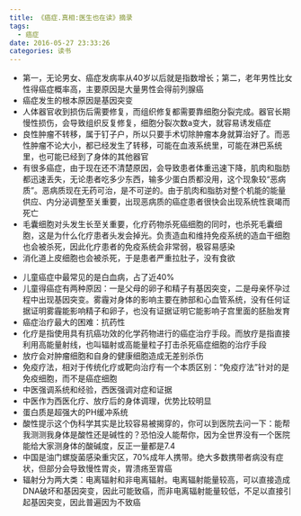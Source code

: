 ```yaml
---
title: 《癌症.真相:医生也在读》摘录
tags:
  - 癌症
date: 2016-05-27 23:33:26
categories: 读书
---
```


- 第一，无论男女、癌症发病率从40岁以后就是指数增长；第二，老年男性比女性得癌症概率高，主要原因是大量男性会得前列腺癌
- 癌症发生的根本原因是基因突变
- 人体器官收到损伤后需要修复，而组织修复都需要靠细胞分裂完成。器官长期慢性损伤，会导致组织反复修复，细胞分裂次数a变大，就容易诱发癌症
- 良性肿瘤不转移，属于钉子户，所以只要手术切除肿瘤本身就算治好了。而恶性肿瘤不论大小，都已经发生了转移，可能在血液系统里，可能在淋巴系统里，也可能已经到了身体的其他器官
- 有很多癌症，由于现在还不清楚原因，会导致患者体重迅速下降，肌肉和脂肪都迅速丢失，无论患者吃多少东西，输多少蛋白质都没用，这个现象较“恶病质”。恶病质现在无药可治，是不可逆的。由于肌肉和脂肪对整个机能的能量供应、内分泌调整至关重要，出现恶病质的癌症患者很快会出现系统性衰竭而死亡
- 毛囊细胞对头发生长至关重要，化疗药物杀死癌细胞的同时，也杀死毛囊细胞，这是为什么化疗患者头发会掉光。负责造血和维持免疫系统的造血干细胞也会被杀死，因此化疗患者的免疫系统会非常弱，极容易感染
- 消化道上皮细胞也会被杀死，于是患者严重拉肚子，没有食欲

<!-- more -->

- 儿童癌症中最常见的是白血病，占了近40%
- 儿童得癌症有两种原因：一是父母的卵子和精子有基因突变，二是母亲怀孕过程中出现基因突变。雾霾对身体的影响主要在肺部和心血管系统，没有任何证据证明雾霾能影响精子和卵子，也没有证据证明它能影响子宫里面的胚胎发育
- 癌症治疗最大的困难：抗药性
- 化疗是指使用具有抗癌功效的化学药物进行的癌症治疗手段。而放疗是指直接利用高能量射线，也叫辐射或高能量粒子打击杀死癌症细胞的治疗手段
- 放疗会对肿瘤细胞和自身的健康细胞造成无差别杀伤
- 免疫疗法，相对于传统化疗或靶向治疗有一个本质区别：“免疫疗法”针对的是免疫细胞，而不是癌症细胞
- 中医强调系统和经验，西医强调对症和证据
- 中医作为西医化疗、放疗后的身体调理，优势比较明显
- 蛋白质是超强大的PH缓冲系统
- 酸性提示这个伪科学其实是比较容易被揭穿的，你可以到医院去问一下：能帮我测测我身体是酸性还是碱性的？恐怕没人能帮你，因为全世界没有一个医院能给大家测身体的酸碱度，反正一量都是7.4
- 中国是油门螺旋菌感染重灾区，70%成年人携带。绝大多数携带者病没有症状，但部分会导致慢性胃炎，胃溃疡至胃癌
- 辐射分为两大类：电离辐射和非电离辐射。电离辐射能量较高，可以直接造成DNA破坏和基因突变，因此可能致癌，而非电离辐射能量较低，不足以直接引起基因突变，因此普遍因为不致癌
